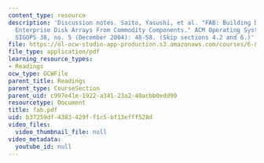 ```yaml
---
content_type: resource
description: 'Discussion notes. Saito, Yasushi, et al. "FAB: Building Distributed
  Enterprise Disk Arrays From Commodity Components." ACM Operating Systems Review,
  SIGOPS 38, no. 5 (December 2004): 48-58. (Skip sections 4.2 and 6.)'
file: https://ol-ocw-studio-app-production.s3.amazonaws.com/courses/6-824-distributed-computer-systems-engineering-spring-2006/b37259df4383429ff1c5bf13efff528d_fab.pdf
file_type: application/pdf
learning_resource_types:
- Readings
ocw_type: OCWFile
parent_title: Readings
parent_type: CourseSection
parent_uid: c997e41e-1922-a341-23a2-40acbb0edd90
resourcetype: Document
title: fab.pdf
uid: b37259df-4383-429f-f1c5-bf13efff528d
video_files:
  video_thumbnail_file: null
video_metadata:
  youtube_id: null
---
```


